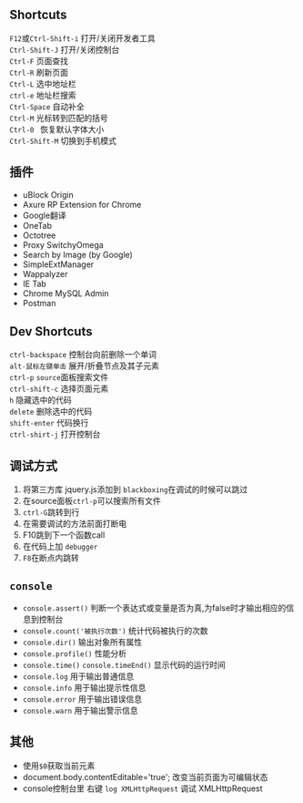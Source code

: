 ## Shortcuts

`F12`或`Ctrl-Shift-i` 打开/关闭开发者工具  
`Ctrl-Shift-J`  打开/关闭控制台  
`Ctrl-F`  页面查找  
`Ctrl-R`  刷新页面  
`Ctrl-L`  选中地址栏  
`ctrl-e`  地址栏搜索  
`Ctrl-Space`  自动补全  
`Ctrl-M`  光标转到匹配的括号  
`Ctrl-0 ` 恢复默认字体大小  
`Ctrl-Shift-M` 切换到手机模式  

## 插件
- uBlock Origin
- Axure RP Extension for Chrome
- Google翻译
- OneTab
- Octotree
- Proxy SwitchyOmega
- Search by Image (by Google)
- SimpleExtManager
- Wappalyzer
- IE Tab
- Chrome MySQL Admin
- Postman

## Dev Shortcuts

`ctrl-backspace`  控制台向前删除一个单词  
`alt-鼠标左键单击`  展开/折叠节点及其子元素  
`ctrl-p`  `source`面板搜索文件  
`ctrl-shift-c`  选择页面元素  
`h`  隐藏选中的代码  
`delete` 删除选中的代码  
`shift-enter` 代码换行  
`ctrl-shirt-j`  打开控制台  

## 调试方式

1. 将第三方库 jquery.js添加到 `blackboxing`在调试的时候可以跳过
2. 在source面板`ctrl-p`可以搜索所有文件
3. `ctrl-G`跳转到行
4. 在需要调试的方法前面打断电
5. F10跳到下一个函数call
6. 在代码上加 `debugger`
7. `F8`在断点内跳转

## `console`
- `console.assert()` 判断一个表达式或变量是否为真,为false时才输出相应的信息到控制台
- `console.count('被执行次数')` 统计代码被执行的次数
- `console.dir()` 输出对象所有属性
- `console.profile()` 性能分析
- `console.time()` `console.timeEnd()` 显示代码的运行时间
- `console.log`  用于输出普通信息
- `console.info`  用于输出提示性信息
- `console.error` 用于输出错误信息
- `console.warn` 用于输出警示信息


## 其他

- 使用`$0`获取当前元素
- document.body.contentEditable='true';  改变当前页面为可编辑状态
- console控制台里  右键 `log XMLHttpRequest` 调试 XMLHttpRequest
